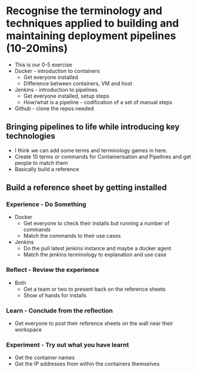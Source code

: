# Recognise the terminology and techniques applied to building and maintaining deployment pipelines (10-20mins)

* This is our 0-5 exercise
* Docker - introduction to containers
  * Get everyone installed
  * Difference between containers, VM and host
* Jenkins - introduction to pipelines
  * Get everyone installed, setup steps
  * How/what is a pipeline - codification of a set of manual steps
* Github - clone the repos needed

## Bringing pipelines to life while introducing key technologies

* I think we can add some terms and terminology games in here.
* Create 10 terms or commands for Containerisation and Pipelines and get people to match them
* Basically build a reference 

## Build a reference sheet by getting installed

### Experience - Do Something

* Docker
  * Get everyone to check their installs but running a number of commands
  * Match the commands to their use cases
* Jenkins
  * Do the pull latest jenkins instance and maybe a docker agent
  * Match the jenkins terminology to explanation and use case

### Reflect - Review the experience

* Both
  * Get a team or two to present back on the reference sheets
  * Show of hands for installs

### Learn - Conclude from the reflection

* Get everyone to post their reference sheets on the wall near their workspace

### Experiment - Try out what you have learnt

* Get the container names
* Get the IP addresses from within the containers themselves